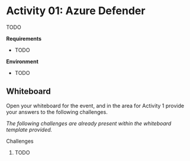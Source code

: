 # Activity 01: Azure Defender

TODO

**Requirements**

* TODO

**Environment**

* TODO

## Whiteboard

Open your whiteboard for the event, and in the area for Activity 1 provide your answers to the following challenges.

*The following challenges are already present within the whiteboard template provided.*

Challenges

1. TODO
